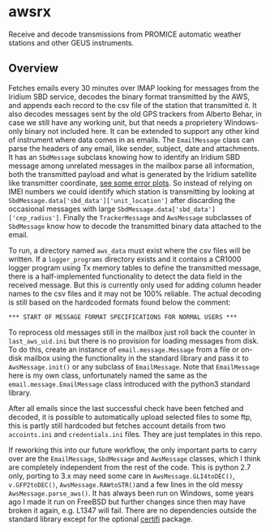 # awsrx
Receive and decode transmissions from PROMICE automatic weather stations and other GEUS instruments.

## Overview
Fetches emails every 30 minutes over IMAP looking for messages from the Iridium SBD service, decodes the binary format transmitted by the AWS, and appends each record to the csv file of the station that transmitted it. It also decodes messages sent by the old GPS trackers from Alberto Behar, in case we still have any working unit, but that needs a proprietery Windows-only binary not included here. It can be extended to support any other kind of instrument where data comes in as emails. The `EmailMessage` class can parse the headers of any email, like sender, subject, date and attachments. It has an `SbdMessage` subclass knowing how to identify an Iridium SBD message among unrelated messages in the mailbox parse all information, both the transmitted payload and what is generated by the Iridium satellite like transmitter coordinate, [see some error plots](https://www.wmo.int/pages/prog/amp/mmop/documents/dbcp/Dbcp32/presentations/06_Meldrum_Iridium_Loc_QC.pdf). So instead of relying on IMEI numbers we could identify which station is transmitting by looking at `SbdMessage.data['sbd_data']['unit_location']` after discarding the occasional messages with large `SbdMessage.data['sbd_data']['cep_radius']`. Finally the `TrackerMessage` and `AwsMessage` subclasses of `SbdMessage` know how to decode the transmitted binary data attached to the email.

To run, a directory named `aws_data` must exist where the csv files will be written. If a `logger_programs` directory exists and it contains a  CR1000 logger program using Tx memory tables to define the transmitted message, there is a half-implemented functionality to detect the data field in the received message. But this is currently only used for adding column header names to the csv files and it may not be 100% reliable. The actual decoding is still based on the hardcoded formats found below the comment:
```
*** START OF MESSAGE FORMAT SPECIFICATIONS FOR NORMAL USERS ***
```

To reprocess old messages still in the mailbox just roll back the counter in `last_aws_uid.ini` but there is no provision for loading messages from disk. To do this, create an instance of `email.message.Message` from a file or on-disk mailbox using the functionality in the standard library and pass it to `AwsMessage.init()` or any subclass of `EmailMessage`. Note that `EmailMessage` here is my own class, unfortunately named the same as the `email.message.EmailMessage` class introduced with the python3 standard library.

After all emails since the last successful check have been fetched and decoded, it is possible to automatically upload selected files to some ftp, this is partly still hardcoded but fetches account details from two `accoints.ini` and `credentials.ini` files. They are just templates in this repo.

If reworking this into our future workflow, the only important parts to carry over are the `EmailMessage`, `SbdMessage` and `AwsMessage` classes, which I think are completely independent from the rest of the code. This is python 2.7 only, porting to 3.x may need some care in `AwsMessage.GLI4toDEC()`, `v.GFP2toDEC()`, `AwsMessage.RAWtoSTR()`and a few lines in the old messy `AwsMessage.parse_aws()`. It has always been run on Windows, some years ago I made it run on FreeBSD but further changes since then may have broken it again, e.g. L1347 will fail. There are no dependencies outside the standard library except for the optional [certifi](https://pypi.org/project/certifi) package.

